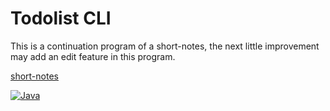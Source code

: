 # Todolist CLI

 This is a continuation program of a short-notes, the next little improvement may add an edit feature in this program.

[short-notes](https://github.com/ekaadev/short-notes)

[![Java][JavaImg]][JavaUrl]

[JavaUrl]: https://www.java.com/en/
[JavaImg]: https://img.shields.io/badge/java-%23ED8B00.svg?style=for-the-badge&logo=openjdk&logoColor=white
